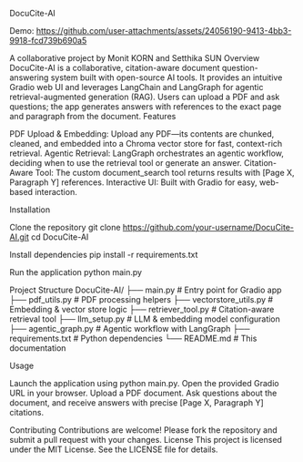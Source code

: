 DocuCite-AI

Demo:
https://github.com/user-attachments/assets/24056190-9413-4bb3-9918-fcd739b690a5

A collaborative project by Monit KORN and Setthika SUN
Overview
DocuCite-AI is a collaborative, citation-aware document question-answering system built with open-source AI tools. It provides an intuitive Gradio web UI and leverages LangChain and LangGraph for agentic retrieval-augmented generation (RAG). Users can upload a PDF and ask questions; the app generates answers with references to the exact page and paragraph from the document.
Features

PDF Upload & Embedding: Upload any PDF—its contents are chunked, cleaned, and embedded into a Chroma vector store for fast, context-rich retrieval.
Agentic Retrieval: LangGraph orchestrates an agentic workflow, deciding when to use the retrieval tool or generate an answer.
Citation-Aware Tool: The custom document_search tool returns results with [Page X, Paragraph Y] references.
Interactive UI: Built with Gradio for easy, web-based interaction.

Installation

Clone the repository
git clone https://github.com/your-username/DocuCite-AI.git
cd DocuCite-AI


Install dependencies
pip install -r requirements.txt


Run the application
python main.py



Project Structure
DocuCite-AI/
├── main.py                # Entry point for Gradio app
├── pdf_utils.py           # PDF processing helpers
├── vectorstore_utils.py   # Embedding & vector store logic
├── retriever_tool.py      # Citation-aware retrieval tool
├── llm_setup.py           # LLM & embedding model configuration
├── agentic_graph.py       # Agentic workflow with LangGraph
├── requirements.txt       # Python dependencies
└── README.md              # This documentation

Usage

Launch the application using python main.py.
Open the provided Gradio URL in your browser.
Upload a PDF document.
Ask questions about the document, and receive answers with precise [Page X, Paragraph Y] citations.

Contributing
Contributions are welcome! Please fork the repository and submit a pull request with your changes.
License
This project is licensed under the MIT License. See the LICENSE file for details.
